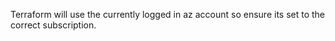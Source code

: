 Terraform will use the currently logged in az account so ensure its set to the correct subscription.

